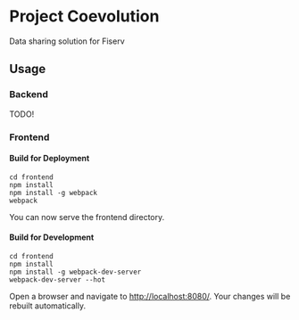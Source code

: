 # Project Coevolution

Data sharing solution for Fiserv

## Usage

### Backend

TODO!

### Frontend

#### Build for Deployment

```
cd frontend
npm install
npm install -g webpack
webpack
```

You can now serve the frontend directory.

#### Build for Development

```
cd frontend
npm install
npm install -g webpack-dev-server
webpack-dev-server --hot
```

Open a browser and navigate to <http://localhost:8080/>. Your changes will be rebuilt automatically.
